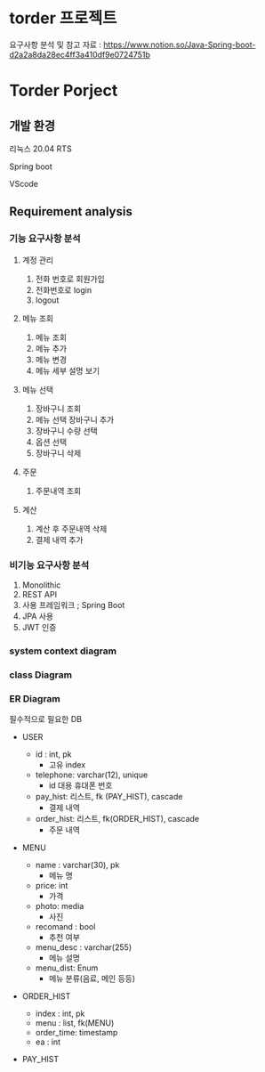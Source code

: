 # torder 프로젝트

요구사항 분석 및 참고 자료 : https://www.notion.so/Java-Spring-boot-d2a2a8da28ec4ff3a410df9e0724751b

# Torder Porject

## 개발 환경

리눅스 20.04 RTS

Spring boot

VScode

## Requirement analysis

### 기능 요구사항 분석

1. 계정 관리
    1. 전화 번호로 회원가입
    2. 전화번호로 login
    3. logout
    
1. 메뉴 조회
    1. 메뉴 조회
    2. 메뉴 추가
    3. 메뉴 변경
    4. 메뉴 세부 설명 보기
    
1. 메뉴 선택
    1. 장바구니 조회
    2. 메뉴 선택 장바구니 추가
    3. 장바구니 수량 선택
    4. 옵션 선택
    5. 장바구니 삭제
    
1. 주문
    1. 주문내역 조회
    
1. 계산
    1. 계산 후 주문내역 삭제
    2. 결제 내역 추가 
    

### 비기능 요구사항 분석

1. Monolithic 
2. REST API
3. 사용 프레임워크 ; Spring Boot
4. JPA 사용
5. JWT 인증  

### system context diagram

### class Diagram

### ER Diagram

필수적으로 필요한 DB

- USER
    - id : int, pk
        - 고유 index
    - telephone: varchar(12), unique
        - id 대용 휴대폰 번호
    - pay_hist: 리스트, fk (PAY_HIST), cascade
        - 결제 내역
    - order_hist: 리스트, fk(ORDER_HIST), cascade
        - 주문 내역
        
- MENU
    - name : varchar(30), pk
        - 메뉴 명
    - price: int
        - 가격
    - photo: media
        - 사진
    - recomand : bool
        - 추천 여부
    - menu_desc : varchar(255)
        - 메뉴 설명
    - menu_dist: Enum
        - 메뉴 분류(음료, 메인 등등)

- ORDER_HIST
    - index : int, pk
    - menu : list, fk(MENU)
    - order_time: timestamp
    - ea : int
    
- PAY_HIST
